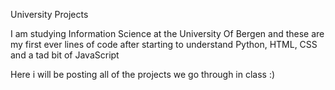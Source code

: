 University Projects

I am studying Information Science at the University Of Bergen and these are my first ever lines of code after starting to understand Python, HTML, CSS and a tad bit of JavaScript

Here i will be posting all of the projects we go through in class :)
